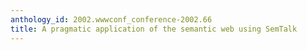 ```yaml
---
anthology_id: 2002.wwwconf_conference-2002.66
title: A pragmatic application of the semantic web using SemTalk
---
```

